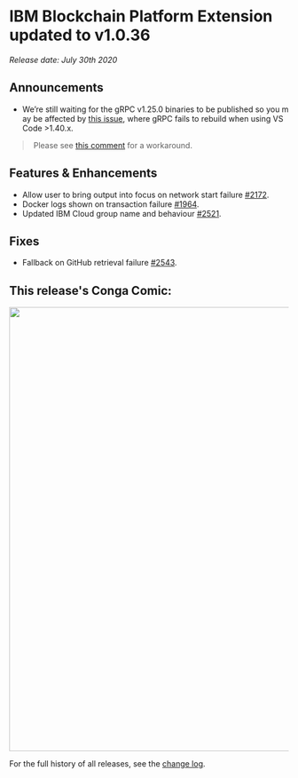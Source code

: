 # IBM Blockchain Platform Extension updated to v1.0.36
_Release date: July 30th 2020_

Announcements
---
* We’re still waiting for the gRPC v1.25.0 binaries to be published so you may be affected by [this issue](https://github.com/IBM-Blockchain/blockchain-vscode-extension/issues/1621), where gRPC fails to rebuild when using VS Code >1.40.x.
 > Please see [this comment](https://github.com/IBM-Blockchain/blockchain-vscode-extension/issues/1621#issuecomment-552926559) for a workaround. 

Features & Enhancements
---
*  Allow user to bring output into focus on network start failure [#2172](https://github.com/IBM-Blockchain/blockchain-vscode-extension/issues/2172).
*  Docker logs shown on transaction failure [#1964](https://github.com/IBM-Blockchain/blockchain-vscode-extension/issues/1964).
*  Updated IBM Cloud group name and behaviour [#2521](https://github.com/IBM-Blockchain/blockchain-vscode-extension/issues/2521).

Fixes
---
* Fallback on GitHub retrieval failure [#2543](https://github.com/IBM-Blockchain/blockchain-vscode-extension/issues/2543).

This release's Conga Comic:
---
<img src="https://congacomic.github.io/assets/img/blockheight-78.jpg" width="800">

For the full history of all releases, see the [change log](https://marketplace.visualstudio.com/items/IBMBlockchain.ibm-blockchain-platform/changelog).